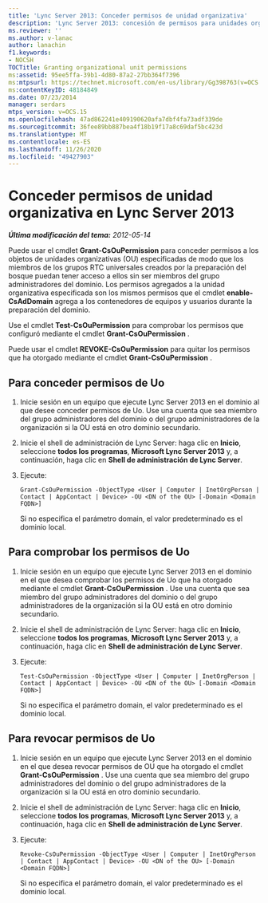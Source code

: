 ```yaml
---
title: 'Lync Server 2013: Conceder permisos de unidad organizativa'
description: 'Lync Server 2013: concesión de permisos para unidades organizativas.'
ms.reviewer: ''
ms.author: v-lanac
author: lanachin
f1.keywords:
- NOCSH
TOCTitle: Granting organizational unit permissions
ms:assetid: 95ee5ffa-39b1-4d80-87a2-27bb364f7396
ms:mtpsurl: https://technet.microsoft.com/en-us/library/Gg398763(v=OCS.15)
ms:contentKeyID: 48184849
ms.date: 07/23/2014
manager: serdars
mtps_version: v=OCS.15
ms.openlocfilehash: 47ad862241e409190620afa7dbf4fa73adf339de
ms.sourcegitcommit: 36fee89bb887bea4f18b19f17a8c69daf5bc423d
ms.translationtype: MT
ms.contentlocale: es-ES
ms.lasthandoff: 11/26/2020
ms.locfileid: "49427903"
---
```

# <a name="granting-organizational-unit-permissions-in-lync-server-2013"></a>Conceder permisos de unidad organizativa en Lync Server 2013

<div data-xmlns="http://www.w3.org/1999/xhtml">

<div class="topic" data-xmlns="http://www.w3.org/1999/xhtml" data-msxsl="urn:schemas-microsoft-com:xslt" data-cs="https://msdn.microsoft.com/">

<div data-asp="https://msdn2.microsoft.com/asp">



</div>

<div id="mainSection">

<div id="mainBody">

<span> </span>

_**Última modificación del tema:** 2012-05-14_

Puede usar el cmdlet **Grant-CsOuPermission** para conceder permisos a los objetos de unidades organizativas (OU) especificadas de modo que los miembros de los grupos RTC universales creados por la preparación del bosque puedan tener acceso a ellos sin ser miembros del grupo administradores del dominio. Los permisos agregados a la unidad organizativa especificada son los mismos permisos que el cmdlet **enable-CsAdDomain** agrega a los contenedores de equipos y usuarios durante la preparación del dominio.

Use el cmdlet **Test-CsOuPermission** para comprobar los permisos que configuró mediante el cmdlet **Grant-CsOuPermission** .

Puede usar el cmdlet **REVOKE-CsOuPermission** para quitar los permisos que ha otorgado mediante el cmdlet **Grant-CsOuPermission** .

<div>

## <a name="to-grant-ou-permissions"></a>Para conceder permisos de Uo

1.  Inicie sesión en un equipo que ejecute Lync Server 2013 en el dominio al que desee conceder permisos de Uo. Use una cuenta que sea miembro del grupo administradores del dominio o del grupo administradores de la organización si la OU está en otro dominio secundario.

2.  Inicie el shell de administración de Lync Server: haga clic en **Inicio**, seleccione **todos los programas**, **Microsoft Lync Server 2013** y, a continuación, haga clic en **Shell de administración de Lync Server**.

3.  Ejecute:
    
        Grant-CsOuPermission -ObjectType <User | Computer | InetOrgPerson | Contact | AppContact | Device> -OU <DN of the OU> [-Domain <Domain FQDN>]
    
    Si no especifica el parámetro domain, el valor predeterminado es el dominio local.

</div>

<div>

## <a name="to-verify-ou-permissions"></a>Para comprobar los permisos de Uo

1.  Inicie sesión en un equipo que ejecute Lync Server 2013 en el dominio en el que desea comprobar los permisos de Uo que ha otorgado mediante el cmdlet **Grant-CsOuPermission** . Use una cuenta que sea miembro del grupo administradores del dominio o del grupo administradores de la organización si la OU está en otro dominio secundario.

2.  Inicie el shell de administración de Lync Server: haga clic en **Inicio**, seleccione **todos los programas**, **Microsoft Lync Server 2013** y, a continuación, haga clic en **Shell de administración de Lync Server**.

3.  Ejecute:
    
        Test-CsOuPermission -ObjectType <User | Computer | InetOrgPerson | Contact | AppContact | Device> -OU <DN of the OU> [-Domain <Domain FQDN>]
    
    Si no especifica el parámetro domain, el valor predeterminado es el dominio local.

</div>

<div>

## <a name="to-revoke-ou-permissions"></a>Para revocar permisos de Uo

1.  Inicie sesión en un equipo que ejecute Lync Server 2013 en el dominio en el que desea revocar permisos de OU que ha otorgado el cmdlet **Grant-CsOuPermission** . Use una cuenta que sea miembro del grupo administradores del dominio o del grupo administradores de la organización si la OU está en otro dominio secundario.

2.  Inicie el shell de administración de Lync Server: haga clic en **Inicio**, seleccione **todos los programas**, **Microsoft Lync Server 2013** y, a continuación, haga clic en **Shell de administración de Lync Server**.

3.  Ejecute:
    
        Revoke-CsOuPermission -ObjectType <User | Computer | InetOrgPerson | Contact | AppContact | Device> -OU <DN of the OU> [-Domain <Domain FQDN>]
    
    Si no especifica el parámetro domain, el valor predeterminado es el dominio local.

</div>

</div>

<span> </span>

</div>

</div>

</div>

